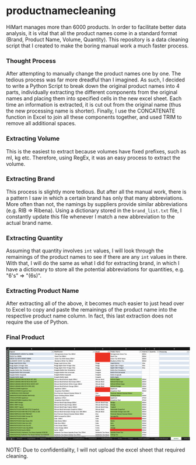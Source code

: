 # productnamecleaning
HiMart manages more than 6000 products. In order to facilitate better data analysis, it is vital that all the product names come in a standard format (Brand, Product Name, Volume, Quantity). This repository is a data cleaning script that I created to make the boring manual work a much faster process. 

### Thought Process ###
After attempting to manually change the product names one by one. The tedious process was far more dreadful than I imagined. As such, I decided to write a Python Script to break down the original product names into 4 parts, individually extracting the different components from the original names and placing them into specified cells in the new excel sheet. Each time an information is extracted, it is cut out from the original name (thus the new processing name is shorter). Finally, I use the CONCATENATE function in Excel to join all these components together, and used TRIM to remove all additional spaces.

### Extracting Volume ###
This is the easiest to extract because volumes have fixed prefixes, such as ml, kg etc. Therefore, using RegEx, it was an easy process to extract the volume.

### Extracting Brand ###
This process is slightly more tedious. But after all the manual work, there is a pattern I saw in which a certain brand has only that many abbreviations. More often than not, the namings by suppliers provide similar abbreviations (e.g. RIB => Ribena). Using a dictionary stored in the `brand_list.txt` file, I constantly update this file whenever I match a new abbreviation to the actual brand name.

### Extracting Quantity ###
Assuming that quantity involves `int` values, I will look through the remainings of the product names to see if there are any `int` values in there. With that, I will do the same as what I did for extracting brand, in which I have a dictionary to store all the potential abbreviations for quantities, e.g. "6's" => "(6s)".

### Extracting Product Name ###
After extracting all of the above, it becomes much easier to just head over to Excel to copy and paste the remainings of the product name into the respective product name column. In fact, this last extraction does not require the use of Python.

### Final Product ###
<img src="https://github.com/joeljhanster/productnamecleaning/blob/master/cleaning.png" />

NOTE: Due to confidentiality, I will not upload the excel sheet that required cleaning.
